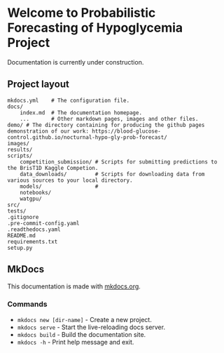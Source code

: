 # Welcome to Probabilistic Forecasting of Hypoglycemia Project
Documentation is currently under construction.

## Project layout

    mkdocs.yml    # The configuration file.
    docs/
        index.md  # The documentation homepage.
        ...       # Other markdown pages, images and other files.
    demo/ # The directory containing for producing the github pages demonstration of our work: https://blood-glucose-control.github.io/nocturnal-hypo-gly-prob-forecast/
    images/
    results/
    scripts/
        competition_submission/ # Scripts for submitting predictions to the BrisT1D Kaggle Competion.
        data_downloads/         # Scripts for downloading data from various sources to your local directory.
        models/                 #
        notebooks/
        watgpu/
    src/
    tests/
    .gitignore
    .pre-commit-config.yaml
    .readthedocs.yaml
    README.md
    requirements.txt
    setup.py

## MkDocs
This documentation is made with [mkdocs.org](https://www.mkdocs.org).

### Commands

* `mkdocs new [dir-name]` - Create a new project.
* `mkdocs serve` - Start the live-reloading docs server.
* `mkdocs build` - Build the documentation site.
* `mkdocs -h` - Print help message and exit.
